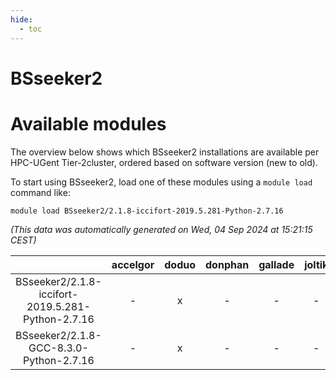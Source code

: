 ```yaml
---
hide:
  - toc
---
```


BSseeker2
=========

# Available modules


The overview below shows which BSseeker2 installations are available per HPC-UGent Tier-2cluster, ordered based on software version (new to old).

To start using BSseeker2, load one of these modules using a `module load` command like:

```shell
module load BSseeker2/2.1.8-iccifort-2019.5.281-Python-2.7.16
```

*(This data was automatically generated on Wed, 04 Sep 2024 at 15:21:15 CEST)*  

| |accelgor|doduo|donphan|gallade|joltik|shinx|skitty|
| :---: | :---: | :---: | :---: | :---: | :---: | :---: | :---: |
|BSseeker2/2.1.8-iccifort-2019.5.281-Python-2.7.16|-|x|-|-|-|-|-|
|BSseeker2/2.1.8-GCC-8.3.0-Python-2.7.16|-|x|-|-|-|-|-|
